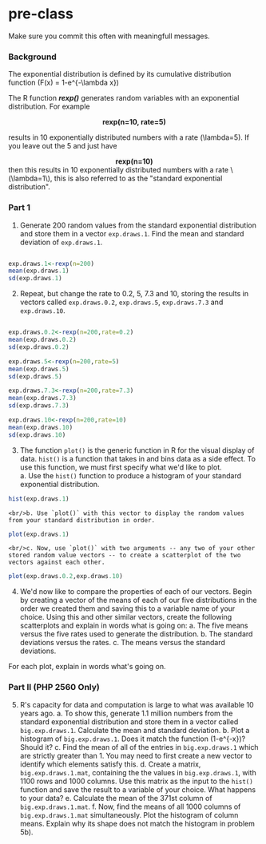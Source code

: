 # pre-class


Make sure you commit this often with meaningfull messages. 

### Background

The exponential distribution is defined by its cumulative distribution function
\(F(x) = 1-e^{-\lambda x}\)

The R function ***rexp()*** generates random variables with an exponential distribution. For example 
<center><strong>rexp(n=10, rate=5)</strong> </center>

results in 10 exponentially distributed numbers with a rate \(\lambda=5\). If you leave out the 5 and just have
<center><strong>rexp(n=10) </strong></center>
then this results in 10 exponentially distributed numbers with a rate \(\lambda=1\), this is also referred to as the "standard exponential distribution". 

### Part 1


1. Generate 200 random values from the standard exponential distribution and store them in a vector `exp.draws.1`.  Find the mean and standard deviation of `exp.draws.1`.

```r

exp.draws.1<-rexp(n=200)
mean(exp.draws.1)
sd(exp.draws.1)

```


2. Repeat, but change the rate to 0.2, 5, 7.3 and 10, storing the results in vectors called  `exp.draws.0.2`,  `exp.draws.5`,  `exp.draws.7.3` and  `exp.draws.10`. 

```r

exp.draws.0.2<-rexp(n=200,rate=0.2)
mean(exp.draws.0.2)
sd(exp.draws.0.2)

exp.draws.5<-rexp(n=200,rate=5)
mean(exp.draws.5)
sd(exp.draws.5)

exp.draws.7.3<-rexp(n=200,rate=7.3)
mean(exp.draws.7.3)
sd(exp.draws.7.3)

exp.draws.10<-rexp(n=200,rate=10)
mean(exp.draws.10)
sd(exp.draws.10)

```


3. The function `plot()` is the generic function in R for the visual display of data. `hist()` is a function that takes in and bins data as a side effect. To use this function, we must first specify what we'd like to plot. 
    <br/>a. Use the `hist()` function to produce a histogram of your standard exponential distribution. 
	
```r
hist(exp.draws.1)
```
	
    <br/>b. Use `plot()` with this vector to display the random values from your standard distribution in order.

```r
plot(exp.draws.1)
```
	
    <br/>c. Now, use `plot()` with two arguments -- any two of your other stored random value vectors -- to create a scatterplot of the two vectors against each other.
	
```r
plot(exp.draws.0.2,exp.draws.10)
```

4. We'd now like to compare the properties of each of our vectors. Begin by creating a vector of the means of each of our five distributions in the order we created them and saving this to a variable name of your choice. Using this and other similar vectors, create the following scatterplots and explain in words what is going on:
    a. The five means versus the five rates used to generate the distribution.
    b. The standard deviations versus the rates.
    c. The means versus the standard deviations.

For each plot, explain in words what's going on.

### Part II (PHP 2560 Only)


5. R's capacity for data and computation is large to what was available 10 years ago. 
    a. To show this, generate 1.1 million numbers from the standard exponential distribution and store them in a vector called `big.exp.draws.1`. Calculate the mean and standard deviation.
    b. Plot a histogram of `big.exp.draws.1`.  Does it match the function \(1-e^{-x}\)?  Should it? 
    c. Find the mean of all of the entries in `big.exp.draws.1` which are strictly greater than 1. You may need to first create a new vector to identify which elements satisfy this.
    d. Create a matrix, `big.exp.draws.1.mat`, containing the the values in 
`big.exp.draws.1`, with 1100 rows and 1000 columns. Use this matrix as the input to the `hist()` function and save the result to a variable of your choice. What happens to your data?
    e. Calculate the mean of the 371st column of `big.exp.draws.1.mat`.
    f. Now, find the means of all 1000 columns of `big.exp.draws.1.mat` simultaneously. Plot the histogram of column means.  Explain why its shape does not match the histogram in problem 5b).
   
